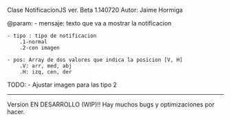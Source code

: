 
Clase NotificacionJS
ver. Beta 1.140720
Autor: Jaime Hormiga

 @param:
    - mensaje: texto que va a mostrar la notificacion

    - tipo : tipo de notificacion
        .1-normal
        .2-con imagen

    - pos: Array de dos valores que indica la posicion [V, H]
        .V: arr, med, abj
        .H: izq, cen, der

 TODO:
    - Ajustar imagen para las tipo 2

---------------------------------------------------------

Version EN DESARROLLO (WIP)!!
Hay muchos bugs y optimizaciones por hacer.